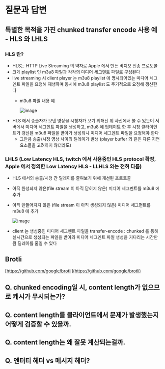 # 질문과 답변

## 특별한 목적을 가진 chunked transfer encode 사용 예 - HLS 와 LHLS

### HLS 란?

* HLS는 HTTP Live Streaming 의 약자로 Apple 에서 만든 비디오 전송 프로토콜
* 크게 playlist 인 m3u8 파일과 각각의 미디어 세그멘트 파일로 구성된다
* live streaming 시 client player 는 m3u8 playlist 에 명시되어있는 미디어 세그멘트 파일을 요청해 재생하며 동시에 m3u8 playlist 도 주기적으로 요청해 갱신한다
  * m3u8 파일 내용 예

    ![image](https://user-images.githubusercontent.com/26541672/75113734-8af95a00-5693-11ea-8212-daee81b00b0b.png)
* HLS 에서 송출자가 보낸 영상을 시청자가 보기 위해선 위 사진에서 볼 수 있듯이 서버에서 미디어 세그멘트 파일을 생성하고, m3u8 에 업데이트 한 후 시청 클라이언트가 갱신된 m3u8 파일을 받아가 생성되니 미디어 세그멘트 파일을 요청해야 한다
  * 그만큼 송출/시청 영상 사이의 딜레이가 발생 \(player buffer 와 같은 다른 지연 요소들을 고려하지 않더라도\)

### LHLS \(Low Latency HLS, twitch 에서 사용중인 HLS protocol 확장, Apple 에서 정의한 Low Latency HLS - LLHLS 와는 전혀 다름\)

* HLS 에서의 송출/시청 간 딜레이를 줄여보기 위해 개선된 프로토콜
* 아직 완성되지 않은\(file stream 이 아직 닫히지 않은\) 미디어 세그멘트를 m3u8 에 추가
* 아직 만들어지지 않은 \(file stream 이 아직 생성되지 않은\) 미디어 세그먼트를 m3u8 에 추가

  ![image](https://user-images.githubusercontent.com/26541672/75113947-7e760100-5695-11ea-8ca7-2716f8c73914.png)

* client 는 생성중인 미디어 세그멘트 파일을 transfer-encode : chunked 를 통해 실시간으로 생성되는 파일을 받아와 미디어 세그멘트 파일 생성을 기다리는 시간만큼 딜레이를 줄일 수 있다

## Brotli

[https://github.com/google/brotli](https://github.com/google/brotli)

## Q. chunked encoding일 시, content length가 없으므로 캐시가 무시되는가?

## Q. content length를 클라이언트에서 문제가 발생했는지 어떻게 검증할 수 있을까.

## Q. content length는 왜 잘못 계산되는걸까.

## Q. 엔터티 헤더 vs 메시지 헤더?

